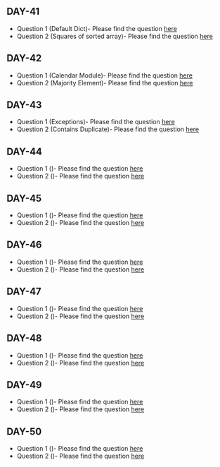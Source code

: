 ## DAY-41

* Question 1 (Default Dict)- Please find the question [here](https://www.hackerrank.com/challenges/defaultdict-tutorial/problem)
* Question 2 (Squares of sorted array)- Please find the question [here](https://leetcode.com/problems/squares-of-a-sorted-array/)

## DAY-42

* Question 1 (Calendar Module)- Please find the question [here](https://www.hackerrank.com/challenges/calendar-module/problem)
* Question 2 (Majority Element)- Please find the question [here](https://leetcode.com/problems/majority-element/)

## DAY-43

* Question 1 (Exceptions)- Please find the question [here](https://www.hackerrank.com/challenges/exceptions/problem)
* Question 2 (Contains Duplicate)- Please find the question [here](https://leetcode.com/problems/contains-duplicate/)

## DAY-44

* Question 1 ()- Please find the question [here]()
* Question 2 ()- Please find the question [here]()

## DAY-45

* Question 1 ()- Please find the question [here]()
* Question 2 ()- Please find the question [here]()

## DAY-46

* Question 1 ()- Please find the question [here]()
* Question 2 ()- Please find the question [here]()

## DAY-47

* Question 1 ()- Please find the question [here]()
* Question 2 ()- Please find the question [here]()

## DAY-48

* Question 1 ()- Please find the question [here]()
* Question 2 ()- Please find the question [here]()

## DAY-49

* Question 1 ()- Please find the question [here]()
* Question 2 ()- Please find the question [here]()

## DAY-50

* Question 1 ()- Please find the question [here]()
* Question 2 ()- Please find the question [here]()